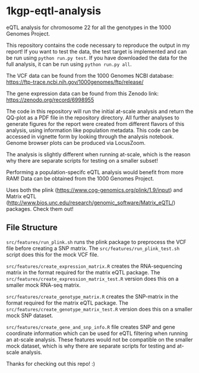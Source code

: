 # 1kgp-eqtl-analysis
eQTL analysis for chromosome 22 for all the genotypes in the 1000 Genomes Project.

This repository contains the code necessary to reproduce the output in my report! If you want to test the data, the test target is implemented and can be run using ```python run.py test```. If you have downloaded the data for the full analysis, it can be run using ```python run.py all```. 

The VCF data can be found from the 1000 Genomes NCBI database: https://ftp-trace.ncbi.nih.gov/1000genomes/ftp/release/

The gene expression data can be found from this Zenodo link: https://zenodo.org/record/6998955

The code in this repository will run the initial at-scale analysis and return the QQ-plot as a PDF file in the repository directory. All further analyses to generate figures for the report were created from different flavors of this analysis, using information like population metadata. This code can be accessed in vignette form by looking through the analysis notebook. Genome browser plots can be produced via LocusZoom.

The analysis is slightly different when running at-scale, which is the reason why there are separate scripts for testing on a smaller subset! 

Performing a population-specifc eQTL analysis would benefit from more RAM! Data can be obtained from the 1000 Genomes Project.

Uses both the plink (https://www.cog-genomics.org/plink/1.9/input) and Matrix eQTL (http://www.bios.unc.edu/research/genomic_software/Matrix_eQTL/) packages. Check them out!

## File Structure

```src/features/run_plink.sh``` runs the plink package to preprocess the VCF file before creating a SNP matrix. The ```src/features/run_plink_test.sh``` script does this for the mock VCF file. 

```src/features/create_expression_matrix.R``` creates the RNA-sequencing matrix in the format required for the matrix eQTL package. The ```src/features/create_expression_matrix_test.R```  version does this on a smaller mock RNA-seq matrix.

```src/features/create_genotype_matrix.R``` creates the SNP-matrix in the format required for the matrix eQTL package. The ```src/features/create_genotype_matrix_test.R``` version does this on a smaller mock SNP dataset.

```src/features/create_gene_and_snp_info.R``` file creates SNP and gene coordinate information which can be used for eQTL filtering when running an at-scale analysis. These features would not be compatible on the smaller mock dataset, which is why there are separate scripts for testing and at-scale analysis. 

Thanks for checking out this repo! :)
